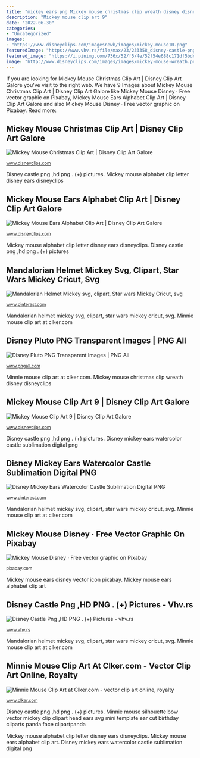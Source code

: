 ```yaml
---
title: "mickey ears png Mickey mouse christmas clip wreath disney disneyclips"
description: "Mickey mouse clip art 9"
date: "2022-06-30"
categories:
- "Uncategorized"
images:
- "https://www.disneyclips.com/imagesnewb/images/mickey-mouse10.png"
featuredImage: "https://www.vhv.rs/file/max/23/233358_disney-castle-png.png"
featured_image: "https://i.pinimg.com/736x/52/f5/4e/52f54e688c171df5bdc596d2bf2465f5.jpg"
image: "http://www.disneyclips.com/images/images/mickey-mouse-wreath.png"
---
```


If you are looking for Mickey Mouse Christmas Clip Art | Disney Clip Art Galore you've visit to the right web. We have 9 Images about Mickey Mouse Christmas Clip Art | Disney Clip Art Galore like Mickey Mouse Disney · Free vector graphic on Pixabay, Mickey Mouse Ears Alphabet Clip Art | Disney Clip Art Galore and also Mickey Mouse Disney · Free vector graphic on Pixabay. Read more:

## Mickey Mouse Christmas Clip Art | Disney Clip Art Galore

![Mickey Mouse Christmas Clip Art | Disney Clip Art Galore](http://www.disneyclips.com/images/images/mickey-mouse-wreath.png "Mickey mouse christmas clip wreath disney disneyclips")

<small>www.disneyclips.com</small>

Disney castle png ,hd png . (+) pictures. Mickey mouse alphabet clip letter disney ears disneyclips

## Mickey Mouse Ears Alphabet Clip Art | Disney Clip Art Galore

![Mickey Mouse Ears Alphabet Clip Art | Disney Clip Art Galore](https://www.disneyclips.com/imagesnewb6/images/mickey-letter-m.png "Disney mickey ears watercolor castle sublimation digital png")

<small>www.disneyclips.com</small>

Mickey mouse alphabet clip letter disney ears disneyclips. Disney castle png ,hd png . (+) pictures

## Mandalorian Helmet Mickey Svg, Clipart, Star Wars Mickey Cricut, Svg

![Mandalorian Helmet Mickey svg, clipart, Star wars Mickey Cricut, svg](https://i.pinimg.com/736x/52/f5/4e/52f54e688c171df5bdc596d2bf2465f5.jpg "Mandalorian helmet mickey svg, clipart, star wars mickey cricut, svg")

<small>www.pinterest.com</small>

Mandalorian helmet mickey svg, clipart, star wars mickey cricut, svg. Minnie mouse clip art at clker.com

## Disney Pluto PNG Transparent Images | PNG All

![Disney Pluto PNG Transparent Images | PNG All](http://www.pngall.com/wp-content/uploads/2017/03/Disney-Pluto-Free-PNG-Image.png "Disney pluto png transparent images")

<small>www.pngall.com</small>

Minnie mouse clip art at clker.com. Mickey mouse christmas clip wreath disney disneyclips

## Mickey Mouse Clip Art 9 | Disney Clip Art Galore

![Mickey Mouse Clip Art 9 | Disney Clip Art Galore](https://www.disneyclips.com/imagesnewb/images/mickey-mouse10.png "Minnie mouse clip art at clker.com")

<small>www.disneyclips.com</small>

Disney castle png ,hd png . (+) pictures. Disney mickey ears watercolor castle sublimation digital png

## Disney Mickey Ears Watercolor Castle Sublimation Digital PNG

![Disney Mickey Ears Watercolor Castle Sublimation Digital PNG](https://i.pinimg.com/736x/77/02/0f/77020f1d7d8f5ccafdc31e9488713a6d.jpg "Mandalorian yoda")

<small>www.pinterest.com</small>

Mandalorian helmet mickey svg, clipart, star wars mickey cricut, svg. Minnie mouse clip art at clker.com

## Mickey Mouse Disney · Free Vector Graphic On Pixabay

![Mickey Mouse Disney · Free vector graphic on Pixabay](https://cdn.pixabay.com/photo/2014/04/03/10/52/mickey-311577_640.png "Mandalorian helmet mickey svg, clipart, star wars mickey cricut, svg")

<small>pixabay.com</small>

Mickey mouse ears disney vector icon pixabay. Mickey mouse ears alphabet clip art

## Disney Castle Png ,HD PNG . (+) Pictures - Vhv.rs

![Disney Castle Png ,HD PNG . (+) Pictures - vhv.rs](https://www.vhv.rs/file/max/23/233358_disney-castle-png.png "Mickey mouse disney · free vector graphic on pixabay")

<small>www.vhv.rs</small>

Mandalorian helmet mickey svg, clipart, star wars mickey cricut, svg. Minnie mouse clip art at clker.com

## Minnie Mouse Clip Art At Clker.com - Vector Clip Art Online, Royalty

![Minnie Mouse Clip Art at Clker.com - vector clip art online, royalty](http://www.clker.com/cliparts/M/p/b/z/K/H/minnie-mouse-hi.png "Disney mickey ears watercolor castle sublimation digital png")

<small>www.clker.com</small>

Disney castle png ,hd png . (+) pictures. Minnie mouse silhouette bow vector mickey clip clipart head ears svg mini template ear cut birthday cliparts panda face clipartpanda

Mickey mouse alphabet clip letter disney ears disneyclips. Mickey mouse ears alphabet clip art. Disney mickey ears watercolor castle sublimation digital png
